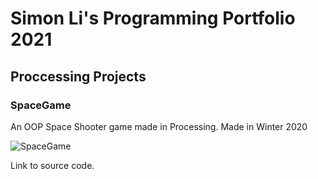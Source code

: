 # Simon Li's Programming Portfolio 2021

## Proccessing Projects

### SpaceGame
An OOP Space Shooter game made in Processing. Made in Winter 2020

![SpaceGame](https://github.com/Ctrl-SimonLi/ProgrammingPortfolioB4/blob/gh-pages/images/SpaceGame.pnghttps://github.com/Ctrl-SimonLi/ProgrammingPortfolioB4/blob/gh-pages/images/SpaceGame.png)

Link to source code.
